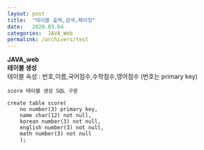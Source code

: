 ```yaml
---
layout: post
title:  "테이블 출력,검색,페이징"
date:   2020.03.04
categories:  JAVA_Web
permalink: /archivers/test
---
```

**JAVA_web**    
**테이블 생성**  
테이블 속성 : 번호,이름,국어점수,수학점수,영어점수 (번호는 primary key)  
  
`score 테이블 생성 SQL 구문`
~~~
create table score(
    no number(3) primary key,
    name char(12) not null,
    korean number(3) not null,
    english number(3) not null,
    math number(3) not null 
    );
~~~
